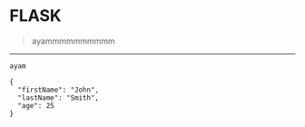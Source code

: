 # FLASK
> ayammmmmmmmmm
---
`ayam`
```
{
  "firstName": "John",
  "lastName": "Smith",
  "age": 25
}
```
